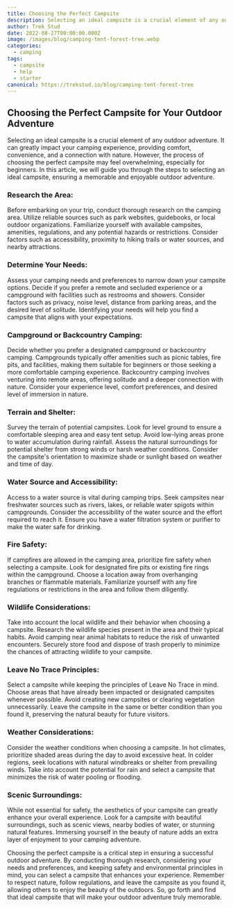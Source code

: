 ```yaml
---
title: Choosing the Perfect Campsite
description: Selecting an ideal campsite is a crucial element of any outdoor adventure. It can greatly impact your camping experience, providing comfort, convenience
author: Trek Stud
date: 2022-08-27T00:00:00.000Z
image: /images/blog/camping-tent-forest-tree.webp
categories:
  - camping
tags:
  - campsite
  - help
  - starter
canonical: https://trekstud.io/blog/camping-tent-forest-tree
---
```


## Choosing the Perfect Campsite for Your Outdoor Adventure

Selecting an ideal campsite is a crucial element of any outdoor adventure. It can greatly impact your camping experience, providing comfort, convenience, and a connection with nature. However, the process of choosing the perfect campsite may feel overwhelming, especially for beginners. In this article, we will guide you through the steps to selecting an ideal campsite, ensuring a memorable and enjoyable outdoor adventure.

### Research the Area:
Before embarking on your trip, conduct thorough research on the camping area. Utilize reliable sources such as park websites, guidebooks, or local outdoor organizations. Familiarize yourself with available campsites, amenities, regulations, and any potential hazards or restrictions. Consider factors such as accessibility, proximity to hiking trails or water sources, and nearby attractions.

### Determine Your Needs:
Assess your camping needs and preferences to narrow down your campsite options. Decide if you prefer a remote and secluded experience or a campground with facilities such as restrooms and showers. Consider factors such as privacy, noise level, distance from parking areas, and the desired level of solitude. Identifying your needs will help you find a campsite that aligns with your expectations.

### Campground or Backcountry Camping:
Decide whether you prefer a designated campground or backcountry camping. Campgrounds typically offer amenities such as picnic tables, fire pits, and facilities, making them suitable for beginners or those seeking a more comfortable camping experience. Backcountry camping involves venturing into remote areas, offering solitude and a deeper connection with nature. Consider your experience level, comfort preferences, and desired level of immersion in nature.

### Terrain and Shelter:
Survey the terrain of potential campsites. Look for level ground to ensure a comfortable sleeping area and easy tent setup. Avoid low-lying areas prone to water accumulation during rainfall. Assess the natural surroundings for potential shelter from strong winds or harsh weather conditions. Consider the campsite's orientation to maximize shade or sunlight based on weather and time of day.

### Water Source and Accessibility:
Access to a water source is vital during camping trips. Seek campsites near freshwater sources such as rivers, lakes, or reliable water spigots within campgrounds. Consider the accessibility of the water source and the effort required to reach it. Ensure you have a water filtration system or purifier to make the water safe for drinking.

### Fire Safety:
If campfires are allowed in the camping area, prioritize fire safety when selecting a campsite. Look for designated fire pits or existing fire rings within the campground. Choose a location away from overhanging branches or flammable materials. Familiarize yourself with any fire regulations or restrictions in the area and follow them diligently.

### Wildlife Considerations:
Take into account the local wildlife and their behavior when choosing a campsite. Research the wildlife species present in the area and their typical habits. Avoid camping near animal habitats to reduce the risk of unwanted encounters. Securely store food and dispose of trash properly to minimize the chances of attracting wildlife to your campsite.

### Leave No Trace Principles:
Select a campsite while keeping the principles of Leave No Trace in mind. Choose areas that have already been impacted or designated campsites whenever possible. Avoid creating new campsites or clearing vegetation unnecessarily. Leave the campsite in the same or better condition than you found it, preserving the natural beauty for future visitors.

### Weather Considerations:
Consider the weather conditions when choosing a campsite. In hot climates, prioritize shaded areas during the day to avoid excessive heat. In colder regions, seek locations with natural windbreaks or shelter from prevailing winds. Take into account the potential for rain and select a campsite that minimizes the risk of water pooling or flooding.

### Scenic Surroundings:
While not essential for safety, the aesthetics of your campsite can greatly enhance your overall experience. Look for a campsite with beautiful surroundings, such as scenic views, nearby bodies of water, or stunning natural features. Immersing yourself in the beauty of nature adds an extra layer of enjoyment to your camping adventure.

Choosing the perfect campsite is a critical step in ensuring a successful outdoor adventure. By conducting thorough research, considering your needs and preferences, and keeping safety and environmental principles in mind, you can select a campsite that enhances your experience. Remember to respect nature, follow regulations, and leave the campsite as you found it, allowing others to enjoy the beauty of the outdoors. So, go forth and find that ideal campsite that will make your outdoor adventure truly memorable.